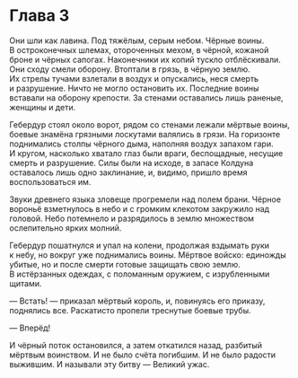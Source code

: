 # Глава 3

Они шли как лавина. Под тяжёлым, серым небом. Чёрные воины. В остроконечных шлемах, отороченных мехом, в чёрной, кожаной броне и чёрных сапогах. Наконечники их копий тускло отблёскивали. Они сходу смели оборону. Втоптали в грязь, в чёрную землю. Их стрелы тучами взлетали в воздух и опускались, неся смерть и разрушение. Ничто не могло остановить их. Последние воины вставали на оборону крепости. За стенами оставались лишь раненые, женщины и дети.

Гебердур стоял около ворот, рядом со стенами лежали мёртвые воины, боевые знамёна грязными лоскутами валялись в грязи. На горизонте поднимались столпы чёрного дыма, наполняя воздух запахом гари. И кругом, насколько хватало глаз были враги, беспощадные, несущие смерть и разрушение. Силы были на исходе, в запасе Колдуна оставалось лишь одно заклинание, и, видимо, пришло время воспользоваться им.

Звуки древнего языка зловеще прогремели над полем брани. Чёрное вороньё взметнулось в небо и с громким клекотом закружило над головой. Небо потемнело и разрядилось в землю множеством ослепительно ярких молний.

Гебердур пошатнулся и упал на колени, продолжая вздымать руки к небу, но вокруг уже поднимались воины. Мёртвое войско: единожды убитые, но и после смерти готовые защищать свою землю. В истёрзанных одеждах, с поломанным оружием, с изрубленными щитами.

— Встать! — приказал мёртвый король, и, повинуясь его приказу, поднялись все. Раскатисто пропели треснутые боевые трубы.

— Вперёд!

И чёрный поток остановился, а затем откатился назад, разбитый мёртвым воинством. И не было счёта погибшим. И не было радости выжившим. И называли эту битву — Великий ужас.

